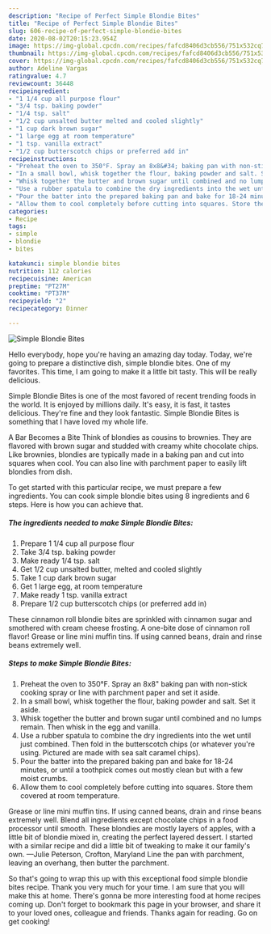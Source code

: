 ```yaml
---
description: "Recipe of Perfect Simple Blondie Bites"
title: "Recipe of Perfect Simple Blondie Bites"
slug: 606-recipe-of-perfect-simple-blondie-bites
date: 2020-08-02T20:15:23.954Z
image: https://img-global.cpcdn.com/recipes/fafcd8406d3cb556/751x532cq70/simple-blondie-bites-recipe-main-photo.jpg
thumbnail: https://img-global.cpcdn.com/recipes/fafcd8406d3cb556/751x532cq70/simple-blondie-bites-recipe-main-photo.jpg
cover: https://img-global.cpcdn.com/recipes/fafcd8406d3cb556/751x532cq70/simple-blondie-bites-recipe-main-photo.jpg
author: Adeline Vargas
ratingvalue: 4.7
reviewcount: 36448
recipeingredient:
- "1 1/4 cup all purpose flour"
- "3/4 tsp. baking powder"
- "1/4 tsp. salt"
- "1/2 cup unsalted butter melted and cooled slightly"
- "1 cup dark brown sugar"
- "1 large egg at room temperature"
- "1 tsp. vanilla extract"
- "1/2 cup butterscotch chips or preferred add in"
recipeinstructions:
- "Preheat the oven to 350°F. Spray an 8x8&#34; baking pan with non-stick cooking spray or line with parchment paper and set it aside."
- "In a small bowl, whisk together the flour, baking powder and salt. Set it aside."
- "Whisk together the butter and brown sugar until combined and no lumps remain. Then whisk in the egg and vanilla."
- "Use a rubber spatula to combine the dry ingredients into the wet until just combined. Then fold in the butterscotch chips (or whatever you&#39;re using. Pictured are made with sea salt caramel chips)."
- "Pour the batter into the prepared baking pan and bake for 18-24 minutes, or until a toothpick comes out mostly clean but with a few moist crumbs."
- "Allow them to cool completely before cutting into squares. Store them covered at room temperature."
categories:
- Recipe
tags:
- simple
- blondie
- bites

katakunci: simple blondie bites 
nutrition: 112 calories
recipecuisine: American
preptime: "PT27M"
cooktime: "PT37M"
recipeyield: "2"
recipecategory: Dinner

---
```



![Simple Blondie Bites](https://img-global.cpcdn.com/recipes/fafcd8406d3cb556/751x532cq70/simple-blondie-bites-recipe-main-photo.jpg)

Hello everybody, hope you're having an amazing day today. Today, we're going to prepare a distinctive dish, simple blondie bites. One of my favorites. This time, I am going to make it a little bit tasty. This will be really delicious.

Simple Blondie Bites is one of the most favored of recent trending foods in the world. It is enjoyed by millions daily. It's easy, it is fast, it tastes delicious. They're fine and they look fantastic. Simple Blondie Bites is something that I have loved my whole life.

A Bar Becomes a Bite Think of blondies as cousins to brownies. They are flavored with brown sugar and studded with creamy white chocolate chips. Like brownies, blondies are typically made in a baking pan and cut into squares when cool. You can also line with parchment paper to easily lift blondies from dish.


To get started with this particular recipe, we must prepare a few ingredients. You can cook simple blondie bites using 8 ingredients and 6 steps. Here is how you can achieve that.

<!--inarticleads1-->

##### The ingredients needed to make Simple Blondie Bites:

1. Prepare 1 1/4 cup all purpose flour
1. Take 3/4 tsp. baking powder
1. Make ready 1/4 tsp. salt
1. Get 1/2 cup unsalted butter, melted and cooled slightly
1. Take 1 cup dark brown sugar
1. Get 1 large egg, at room temperature
1. Make ready 1 tsp. vanilla extract
1. Prepare 1/2 cup butterscotch chips (or preferred add in)


These cinnamon roll blondie bites are sprinkled with cinnamon sugar and smothered with cream cheese frosting. A one-bite dose of cinnamon roll flavor! Grease or line mini muffin tins. If using canned beans, drain and rinse beans extremely well. 

<!--inarticleads2-->

##### Steps to make Simple Blondie Bites:

1. Preheat the oven to 350°F. Spray an 8x8&#34; baking pan with non-stick cooking spray or line with parchment paper and set it aside.
1. In a small bowl, whisk together the flour, baking powder and salt. Set it aside.
1. Whisk together the butter and brown sugar until combined and no lumps remain. Then whisk in the egg and vanilla.
1. Use a rubber spatula to combine the dry ingredients into the wet until just combined. Then fold in the butterscotch chips (or whatever you&#39;re using. Pictured are made with sea salt caramel chips).
1. Pour the batter into the prepared baking pan and bake for 18-24 minutes, or until a toothpick comes out mostly clean but with a few moist crumbs.
1. Allow them to cool completely before cutting into squares. Store them covered at room temperature.


Grease or line mini muffin tins. If using canned beans, drain and rinse beans extremely well. Blend all ingredients except chocolate chips in a food processor until smooth. These blondies are mostly layers of apples, with a little bit of blondie mixed in, creating the perfect layered dessert. I started with a similar recipe and did a little bit of tweaking to make it our family&#39;s own. —Julie Peterson, Crofton, Maryland Line the pan with parchment, leaving an overhang, then butter the parchment. 

So that's going to wrap this up with this exceptional food simple blondie bites recipe. Thank you very much for your time. I am sure that you will make this at home. There's gonna be more interesting food at home recipes coming up. Don't forget to bookmark this page in your browser, and share it to your loved ones, colleague and friends. Thanks again for reading. Go on get cooking!
